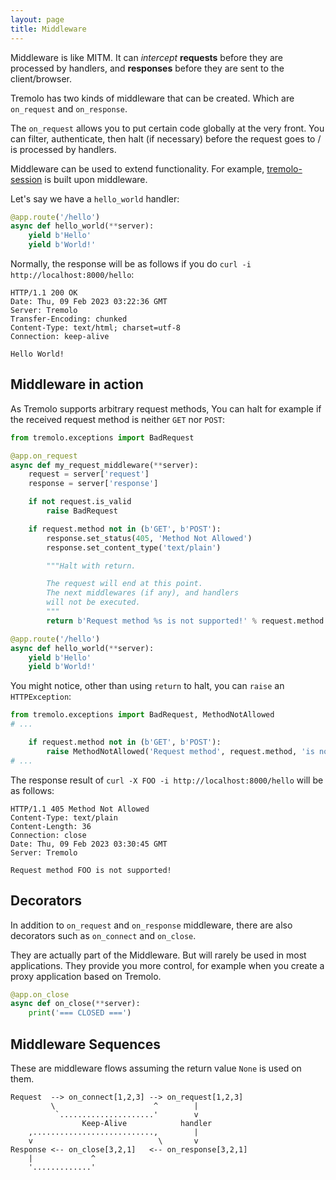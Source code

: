 ```yaml
---
layout: page
title: Middleware
---
```


Middleware is like MITM. It can *intercept* **requests** before they are processed by handlers, and **responses** before they are sent to the client/browser.

Tremolo has two kinds of middleware that can be created. Which are `on_request` and `on_response`.

The `on_request` allows you to put certain code globally at the very front.
You can filter, authenticate, then halt (if necessary) before the request goes to / is processed by handlers.

Middleware can be used to extend functionality. For example, [tremolo-session](https://github.com/nggit/tremolo-session) is built upon middleware.

Let's say we have a `hello_world` handler:

```python
@app.route('/hello')
async def hello_world(**server):
    yield b'Hello'
    yield b'World!'
```

Normally, the response will be as follows if you do `curl -i http://localhost:8000/hello`:

```
HTTP/1.1 200 OK
Date: Thu, 09 Feb 2023 03:22:36 GMT
Server: Tremolo
Transfer-Encoding: chunked
Content-Type: text/html; charset=utf-8
Connection: keep-alive

Hello World!
```

## Middleware in action
As Tremolo supports arbitrary request methods, You can halt for example if the received request method is neither `GET` nor `POST`:
```python
from tremolo.exceptions import BadRequest

@app.on_request
async def my_request_middleware(**server):
    request = server['request']
    response = server['response']

    if not request.is_valid
        raise BadRequest

    if request.method not in (b'GET', b'POST'):
        response.set_status(405, 'Method Not Allowed')
        response.set_content_type('text/plain')

        """Halt with return.

        The request will end at this point.
        The next middlewares (if any), and handlers
        will not be executed.
        """
        return b'Request method %s is not supported!' % request.method

@app.route('/hello')
async def hello_world(**server):
    yield b'Hello'
    yield b'World!'
```

You might notice, other than using `return` to halt, you can `raise` an `HTTPException`:

```python
from tremolo.exceptions import BadRequest, MethodNotAllowed
# ...

    if request.method not in (b'GET', b'POST'):
        raise MethodNotAllowed('Request method', request.method, 'is not supported!')
# ...
```

The response result of `curl -X FOO -i http://localhost:8000/hello` will be as follows:

```
HTTP/1.1 405 Method Not Allowed
Content-Type: text/plain
Content-Length: 36
Connection: close
Date: Thu, 09 Feb 2023 03:30:45 GMT
Server: Tremolo

Request method FOO is not supported!
```

## Decorators
In addition to `on_request` and `on_response` middleware, there are also decorators such as `on_connect` and `on_close`.

They are actually part of the Middleware. But will rarely be used in most applications. They provide you more control, for example when you create a proxy application based on Tremolo.

```python
@app.on_close
async def on_close(**server):
    print('=== CLOSED ===')
```

## Middleware Sequences
These are middleware flows assuming the return value `None` is used on them.

```
Request  --> on_connect[1,2,3] --> on_request[1,2,3]
         \                      ^        |
          `.....................'        v
                Keep-Alive            handler
    ,...........................,        |
    v                            \       v
Response <-- on_close[3,2,1]   <-- on_response[3,2,1]
    |             ^
    '.............'
```

